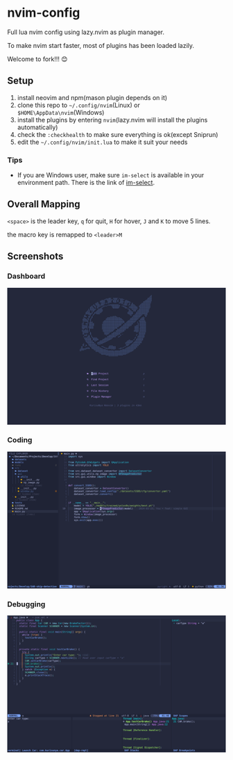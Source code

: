 # nvim-config

Full lua nvim config using lazy.nvim as plugin manager.

To make nvim start faster, most of plugins has been loaded lazily.

Welcome to fork!!! 😊

## Setup

1. install neovim and npm(mason plugin depends on it)
2. clone this repo to `~/.config/nvim`(Linux) or `$HOME\AppData\nvim`(Windows)
3. install the plugins by entering `nvim`(lazy.nvim will install the plugins automatically)
4. check the `:checkhealth` to make sure everything is ok(except Sniprun)
5. edit the `~/.config/nvim/init.lua` to make it suit your needs

### Tips

* If you are Windows user, make sure `im-select` is available in your environment path. There is the link of [im-select](https://github.com/daipeihust/im-select).

## Overall Mapping

`<space>` is the leader key, `q` for quit, `H` for hover, `J` and `K` to move 5 lines.

the macro key is remapped to `<leader>M`

## Screenshots

### Dashboard

![dashboard](./assets/dashboard.png)

### Coding

![coding](./assets/coding.png)

### Debugging

![debugging](./assets/debugging.png)

